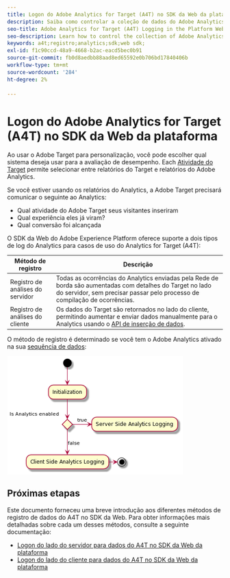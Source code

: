 ```yaml
---
title: Logon do Adobe Analytics for Target (A4T) no SDK da Web da plataforma
description: Saiba como controlar a coleção de dados do Adobe Analytics for Target (A4T) usando o SDK da Web do Experience Platform.
seo-title: Adobe Analytics for Target (A4T) Logging in the Platform Web SDK
seo-description: Learn how to control the collection of Adobe Analytics for Target (A4T) data using the Experience Platform Web SDK.
keywords: a4t;registro;analytics;sdk;web sdk;
exl-id: f1c90ccd-48a9-4668-b2ac-eacd5bec0b91
source-git-commit: fb0d8aedbb88aad8ed65592e0b706bd17840406b
workflow-type: tm+mt
source-wordcount: '284'
ht-degree: 2%

---
```


# Logon do Adobe Analytics for Target (A4T) no SDK da Web da plataforma

Ao usar o Adobe Target para personalização, você pode escolher qual sistema deseja usar para a avaliação de desempenho. Each [Atividade do Target](https://experienceleague.adobe.com/docs/target/using/activities/target-activities-guide.html) permite selecionar entre relatórios do Target e relatórios do Adobe Analytics.

Se você estiver usando os relatórios do Analytics, a Adobe Target precisará comunicar o seguinte ao Analytics:

* Qual atividade do Adobe Target seus visitantes inseriram
* Qual experiência eles já viram?
* Qual conversão foi alcançada

O SDK da Web do Adobe Experience Platform oferece suporte a dois tipos de log do Analytics para casos de uso do Analytics for Target (A4T):

| Método de registro | Descrição |
| --- | --- |
| Registro de análises do servidor | Todas as ocorrências do Analytics enviadas pela Rede de borda são aumentadas com detalhes do Target no lado do servidor, sem precisar passar pelo processo de compilação de ocorrências. |
| Registro de análises do cliente | Os dados do Target são retornados no lado do cliente, permitindo aumentar e enviar dados manualmente para o Analytics usando o [API de inserção de dados](https://experienceleague.adobe.com/docs/analytics/import/c-data-insertion-api.html). |

O método de registro é determinado se você tem o Adobe Analytics ativado na sua [sequência de dados](../../../datastreams/overview.md):

![Fluxo de decisão do método de registro](../assets/analytics-logging.png)

## Próximas etapas

Este documento forneceu uma breve introdução aos diferentes métodos de registro de dados do A4T no SDK da Web. Para obter informações mais detalhadas sobre cada um desses métodos, consulte a seguinte documentação:

* [Logon do lado do servidor para dados do A4T no SDK da Web da plataforma](./server-side.md)
* [Logon do lado do cliente para dados do A4T no SDK da Web da plataforma](./client-side.md)
